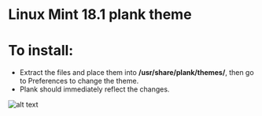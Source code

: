 Linux Mint 18.1 plank theme
===========================

# To install:
- Extract the files and place them into  **/usr/share/plank/themes/**, then go to Preferences to change the theme. 
- Plank should immediately reflect the changes.

![alt text](https://github.com/YannickNascimento/Numix-Theme-for-plank/blob/master/plankNumix.png?raw=true)
